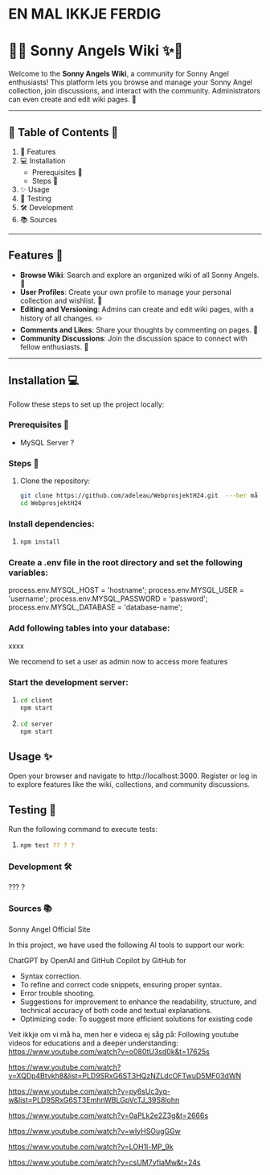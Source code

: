 # EN MAL IKKJE FERDIG #

# 🌸✨ Sonny Angels Wiki ✨🌸  

Welcome to the **Sonny Angels Wiki**, a community for Sonny Angel enthusiasts! This platform lets you browse and manage your Sonny Angel collection, join discussions, and interact with the community. Administrators can even create and edit wiki pages. 🎀

---

## 💖 Table of Contents 💖  

1. 🌟 Features
2. 💻 Installation
   - Prerequisites 🌸
   - Steps 🌷
3. ✨ Usage 
4. 🧸 Testing
5. 🛠️ Development
6. 📚 Sources 

---

## Features 🌟

- **Browse Wiki**: Search and explore an organized wiki of all Sonny Angels. 🐤
- **User Profiles**: Create your own profile to manage your personal collection and wishlist. 🎁
- **Editing and Versioning**: Admins can create and edit wiki pages, with a history of all changes. ✏️
- **Comments and Likes**: Share your thoughts by commenting on pages. 💬
- **Community Discussions**: Join the discussion space to connect with fellow enthusiasts. 🌸

---

##  Installation 💻

Follow these steps to set up the project locally:

### Prerequisites 🌸 
- MySQL Server ?

### Steps 🌷 

1. Clone the repository:
   ```bash
   git clone https://github.com/adeleau/WebprosjektH24.git  ---her må vi gjer gurotull til main branch
   cd WebprosjektH24

### Install dependencies:

1. ```bash
   npm install


### Create a .env file in the root directory and set the following variables:

process.env.MYSQL_HOST = 'hostname';
process.env.MYSQL_USER = 'username';
process.env.MYSQL_PASSWORD = 'password';
process.env.MYSQL_DATABASE = 'database-name';


### Add following tables into your database: 

xxxx

We recomend to set a user as admin now to access more features

### Start the development server:

1. ```bash
   cd client
   npm start
   
2. ```bash
   cd server
   npm start

## Usage ✨
Open your browser and navigate to http://localhost:3000.
Register or log in to explore features like the wiki, collections, and community discussions.

## Testing 🧸 
Run the following command to execute tests:

1. ```bash
   npm test ?? ? ? 

### Development 🛠️

??? ? 

### Sources 📚
Sonny Angel Official Site

In this project, we have used the following AI tools to support our work:

ChatGPT by OpenAI and GitHub Copilot by GitHub for 
- Syntax correction.
- To refine and correct code snippets, ensuring proper syntax.
- Error trouble shooting.
- Suggestions for improvement to enhance the readability, structure, and technical accuracy of both code and textual explanations.
- Optimizing code: To suggest more efficient solutions for existing code

Veit ikkje om vi må ha, men her e videoa ej såg på: 
Following youtube videos for educations and a deeper understanding: 
https://www.youtube.com/watch?v=o080tU3sd0k&t=17625s

https://www.youtube.com/watch?v=XQDp4Btvkh8&list=PLD9SRxG6ST3HQzNZLdcOFTwuD5MF03dWN 

https://www.youtube.com/watch?v=py6sUc3yq-w&list=PLD9SRxG6ST3EmhnWBLGpVcTJ_39S8lohn

https://www.youtube.com/watch?v=0aPLk2e2Z3g&t=2666s

https://www.youtube.com/watch?v=wIyHSOugGGw

https://www.youtube.com/watch?v=LOH1l-MP_9k

https://www.youtube.com/watch?v=csUM7yfiaMw&t=24s
